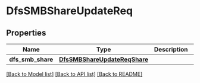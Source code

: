 # DfsSMBShareUpdateReq

## Properties
Name | Type | Description | Notes
------------ | ------------- | ------------- | -------------
**dfs_smb_share** | [**DfsSMBShareUpdateReqShare**](DfsSMBShareUpdateReqShare.md) |  | 

[[Back to Model list]](../README.md#documentation-for-models) [[Back to API list]](../README.md#documentation-for-api-endpoints) [[Back to README]](../README.md)


